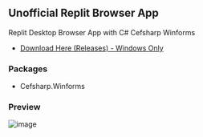 ## Unofficial Replit Browser App
Replit Desktop Browser App with C# Cefsharp Winforms

- [Download Here (Releases) - Windows Only](https://github.com/Charlzk05/Replit-Browser-App/releases)

### Packages
- Cefsharp.Winforms

### Preview
![image](https://user-images.githubusercontent.com/104715127/183337184-3315febd-29f4-45d4-aa1b-2cf3654548bd.png)
